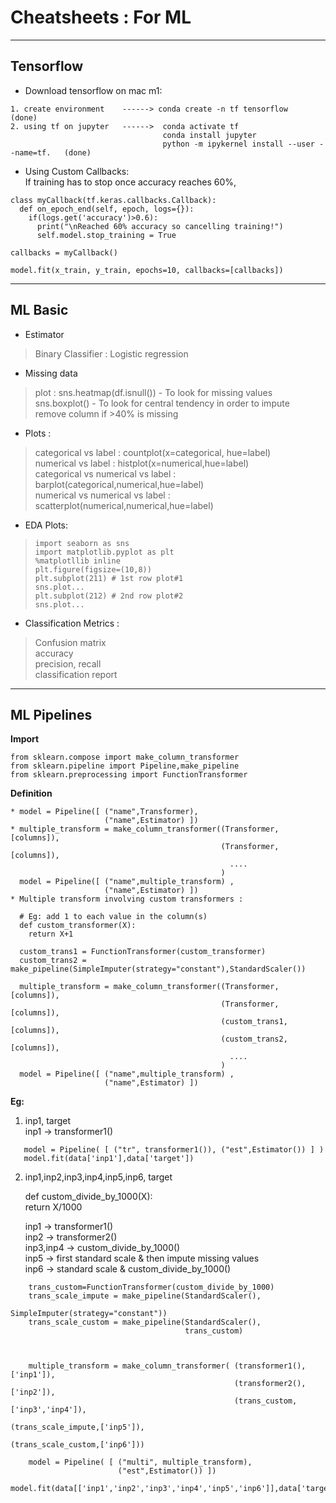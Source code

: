 # Cheatsheets : For ML
---
## Tensorflow

* Download tensorflow on mac m1:
```
1. create environment    ------> conda create -n tf tensorflow     (done)    
2. using tf on jupyter   ------>  conda activate tf
                                  conda install jupyter
                                  python -m ipykernel install --user --name=tf.   (done)
```
* Using Custom Callbacks: <br>
If training has to stop once accuracy reaches 60%,
```
class myCallback(tf.keras.callbacks.Callback):
  def on_epoch_end(self, epoch, logs={}):
    if(logs.get('accuracy')>0.6):
      print("\nReached 60% accuracy so cancelling training!")
      self.model.stop_training = True
      
callbacks = myCallback()

model.fit(x_train, y_train, epochs=10, callbacks=[callbacks])
```


---
## ML Basic

* Estimator
> Binary Classifier : Logistic regression

* Missing data
> plot  :
  sns.heatmap(df.isnull())  -   To look for missing values<br>
  sns.boxplot()             -   To look for central tendency in order to impute<br>
> remove column if >40% is missing

* Plots : 
> categorical vs label : countplot(x=categorical, hue=label)<br>
> numerical vs label : histplot(x=numerical,hue=label)<br>
> categorical vs numerical vs label : barplot(categorical,numerical,hue=label)<br>
> numerical vs numerical vs label : scatterplot(numerical,numerical,hue=label)<br>

* EDA Plots:
> ```
> import seaborn as sns
> import matplotlib.pyplot as plt
> %matplotllib inline
> plt.figure(figsize=(10,8))
> plt.subplot(211) # 1st row plot#1
> sns.plot...
> plt.subplot(212) # 2nd row plot#2
> sns.plot... 
> ```

* Classification Metrics : 
> Confusion matrix<br>
> accuracy<br>
> precision, recall<br>
> classification report<br>

---
## ML Pipelines
**Import**
```
from sklearn.compose import make_column_transformer
from sklearn.pipeline import Pipeline,make_pipeline
from sklearn.preprocessing import FunctionTransformer
```
**Definition**
```
* model = Pipeline([ ("name",Transformer), 
                     ("name",Estimator) ])
* multiple_transform = make_column_transformer((Transformer,[columns]),
                                               (Transformer,[columns]),
                                                 ....
                                               )
  model = Pipeline([ ("name",multiple_transform) , 
                     ("name",Estimator) ])
* Multiple transform involving custom transformers :

  # Eg: add 1 to each value in the column(s)
  def custom_transformer(X): 
    return X+1
    
  custom_trans1 = FunctionTransformer(custom_transformer)
  custom_trans2 = make_pipeline(SimpleImputer(strategy="constant"),StandardScaler())
  
  multiple_transform = make_column_transformer((Transformer,[columns]),
                                               (Transformer,[columns]),
                                               (custom_trans1,[columns]),
                                               (custom_trans2,[columns]),
                                                 ....
                                               )
  model = Pipeline([ ("name",multiple_transform) , 
                     ("name",Estimator) ])
``` 
**Eg:**

1. inp1, target <br>
   inp1 -> transformer1()
```
   model = Pipeline( [ ("tr", transformer1()), ("est",Estimator()) ] )
   model.fit(data['inp1'],data['target'])
```
2. inp1,inp2,inp3,inp4,inp5,inp6, target <br>

   def custom_divide_by_1000(X): <br>
        return X/1000<br>
   
   inp1      -> transformer1() <br>
   inp2      -> transformer2() <br>
   inp3,inp4 -> custom_divide_by_1000() <br>
   inp5      -> first standard scale & then impute missing values <br>
   inp6      -> standard scale & custom_divide_by_1000()
```
    trans_custom=FunctionTransformer(custom_divide_by_1000)
    trans_scale_impute = make_pipeline(StandardScaler(),
                                       SimpleImputer(strategy="constant"))
    trans_scale_custom = make_pipeline(StandardScaler(),
                                       trans_custom)                                 
                                       
                                       
    
    multiple_transform = make_column_transformer( (transformer1(),['inp1']),
                                                  (transformer2(),['inp2']),
                                                  (trans_custom,['inp3','inp4']),
                                                   (trans_scale_impute,['inp5']),
                                                   (trans_scale_custom,['inp6']))

    model = Pipeline( [ ("multi", multiple_transform),
                        ("est",Estimator()) ])
    model.fit(data[['inp1','inp2','inp3','inp4','inp5','inp6']],data['target'])
```
                   
